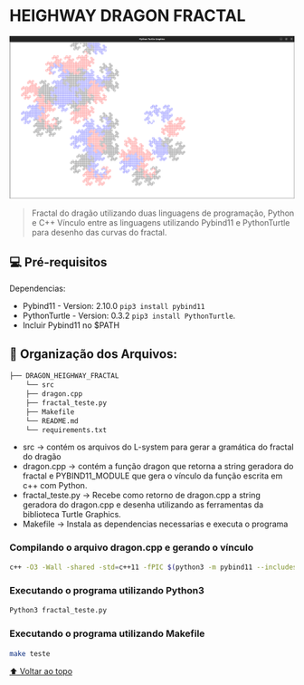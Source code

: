 # HEIGHWAY DRAGON FRACTAL

<!---Esses são exemplos. Veja https://shields.io para outras pessoas ou para personalizar este conjunto de escudos. Você pode querer incluir dependências, status do projeto e informações de licença aqui--->

<img src="image_fractal.png">

> Fractal do dragão utilizando duas linguagens de programação, Python e C++ Vínculo entre as linguagens utilizando Pybind11 e PythonTurtle para desenho das curvas do fractal.
## 💻 Pré-requisitos

Dependencias:
<!---Estes são apenas requisitos de exemplo. Adicionar, duplicar ou remover conforme necessário--->
* Pybind11 - Version: 2.10.0 `pip3 install pybind11`
* PythonTurtle - Version: 0.3.2 `pip3 install PythonTurtle`.
* Incluir Pybind11 no $PATH

## **📂 Organização dos Arquivos**:

```
├── DRAGON_HEIGHWAY_FRACTAL
    └── src
    ├── dragon.cpp
    ├── fractal_teste.py
    ├── Makefile
    └── README.md
    └── requirements.txt
```
* src -> contém os arquivos do L-system para gerar a gramática do fractal do dragão
* dragon.cpp -> contém a função dragon que retorna a string geradora do fractal e PYBIND11_MODULE que gera o vínculo da função escrita em c++ com Python.
* fractal_teste.py -> Recebe como retorno de dragon.cpp a string geradora do dragon.cpp e desenha utilizando as ferramentas da biblioteca Turtle Graphics.
* Makefile -> Instala as dependencias necessarias e executa o programa

### Compilando o arquivo dragon.cpp e gerando o vínculo
```bash
c++ -O3 -Wall -shared -std=c++11 -fPIC $(python3 -m pybind11 --includes) dragon.cpp -o dragon$(python3-config --extension-suffix)
```
### Executando o programa utilizando Python3
```bash
Python3 fractal_teste.py
```
### Executando o programa utilizando Makefile
```bash
make teste
```
[⬆ Voltar ao topo](#nome-do-projeto)<br>
